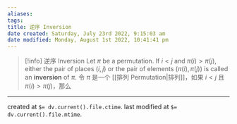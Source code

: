 ```yaml
---
aliases: 
tags: 
title: 逆序 Inversion
date created: Saturday, July 23rd 2022, 9:15:03 am
date modified: Monday, August 1st 2022, 10:41:41 pm
---
```


> [!info] 逆序 Inversion
> Let $\pi$ be a permutation. If $i < j$ and $\pi(i) > \pi(j)$, either the pair of places $(i, j)$ or the pair of elements $(\pi(i), \pi(j))$ is called an **inversion** of $\pi$.
> 令 $\pi$ 是一个 [[排列 Permutation|排列]]，如果 $i < j$ 且 $\pi(i) > \pi(j)$，那么 
> 

---

created at `$= dv.current().file.ctime`.
last modified at `$= dv.current().file.mtime`.
